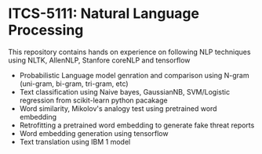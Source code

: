 # ITCS-5111: Natural Language Processing
This repository contains hands on experience on following NLP techniques using NLTK, AllenNLP, Stanfore coreNLP and tensorflow
- Probabilistic Language model genration and comparison using N-gram (uni-gram, bi-gram, tri-gram, etc)
- Text classification using Naive bayes, GaussianNB, SVM/Logistic regression from scikit-learn python pacakage
- Word similarity, Mikolov's analogy test using pretrained word embedding
- Retrofitting a pretrained word embedding to generate fake threat reports
- Word embedding generation using tensorflow
- Text translation using IBM 1 model
